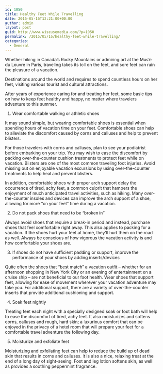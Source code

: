 ```yaml
---
id: 1050
title: Healthy Feet While Travelling
date: 2015-05-16T12:21:00+00:00
author: admin
layout: post
guid: http://www.wiseusemedia.com/?p=1050
permalink: /2015/05/16/healthy-feet-while-travelling/
categories:
  - General
---
```

Whether hiking in Canada&#8217;s Rocky Mountains or admiring art at the Mus&#8217;e du Louvre in Paris, traveling takes its toll on the feet, and sore feet can ruin the pleasure of a vacation.

Destinations around the world and requires to spend countless hours on her feet, visiting various tourist and cultural attractions.

After years of experience caring for and treating her feet, some basic tips on how to keep feet healthy and happy, no matter where travelers adventure to this summer.

1. Wear comfortable walking or athletic shoes 

It may sound simple, but wearing comfortable shoes is essential when spending hours of vacation time on your feet. Comfortable shoes can help to alleviate the discomfort caused by corns and calluses and help to prevent blisters.

For those travelers with corns and calluses, plan to see your podiatrist before embarking on your trip. You may wish to ease the discomfort by packing over-the-counter cushion treatments to protect feet while on vacation. Blisters are one of the most common traveling foot injuries. Avoid missing out on enjoyable vacation excursions by using over-the-counter treatments to help heal and prevent blisters.

In addition, comfortable shoes with proper arch support delay the occurrence of tired, achy feet, a common culprit that hampers the enjoyment of much anticipated travel activities, such as hiking. Many over-the-counter insoles and devices can improve the arch support of a shoe, allowing for more &#8220;on your feet&#8221; time during a vacation.

2. Do not pack shoes that need to be &#8220;broken in&#8221;

Always avoid shoes that require a break-in period and instead, purchase shoes that feel comfortable right away. This also applies to packing for a vacation. If the shoes hurt your feet at home, they&#8217;ll hurt them on the road as well. Always be conscious of how vigorous the vacation activity is and how comfortable your shoes are.

3. If shoes do not have sufficient padding or support, improve the performance of your shoes by adding inserts/devices

Quite often the shoes that &#8220;best match&#8221; a vacation outfit &#8211; whether for an afternoon shopping in New York City or an evening of entertainment on a cruise ship &#8211; are not beneficial to our foot health. Wear shoes that support feet, allowing for ease of movement wherever your vacation adventure may take you. For additional support, there are a variety of over-the-counter inserts that provide additional cushioning and support.

4. Soak feet nightly

Treating feet each night with a specially designed soak or foot bath will help to ease the discomfort of tired, achy feet. It also moisturizes and softens corns, calluses and rough, hard skin; a luxurious comfort that can be enjoyed in the privacy of a hotel room that will prepare your feet for a comfortable travel adventure the following day.

5. Moisturize and exfoliate feet

Moisturizing and exfoliating feet can help to reduce the build up of dead skin that results in corns and calluses. It is also a nice, relaxing treat at the end of a long day of sight-seeing. Foot and leg lotion softens skin, as well as provides a soothing peppermint fragrance.